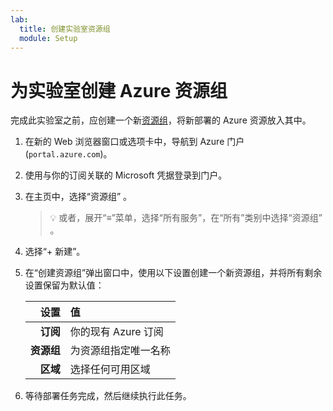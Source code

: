 ```yaml
---
lab:
  title: 创建实验室资源组
  module: Setup
---
```


# <a name="create-azure-resource-group-for-lab"></a>为实验室创建 Azure 资源组

完成此实验室之前，应创建一个新[资源组][docs.microsoft.com/azure/azure-resource-manager/management/manage-resource-groups-portal]，将新部署的 Azure 资源放入其中。

1. 在新的 Web 浏览器窗口或选项卡中，导航到 Azure 门户 (``portal.azure.com``)。

1. 使用与你的订阅关联的 Microsoft 凭据登录到门户。

1. 在主页中，选择“资源组” 。

    > &#128161; 或者，展开“&#8801;”菜单，选择“所有服务”，在“所有”类别中选择“资源组”   。

1. 选择“+ 新建”。 

1. 在“创建资源组”弹出窗口中，使用以下设置创建一个新资源组，并将所有剩余设置保留为默认值：

    | **设置** | **值** |
    | ---: | :--- |
    | **订阅** | 你的现有 Azure 订阅 |
    | **资源组** | 为资源组指定唯一名称 |
    | **区域** | 选择任何可用区域 |

1. 等待部署任务完成，然后继续执行此任务。

[docs.microsoft.com/azure/azure-resource-manager/management/manage-resource-groups-portal]: https://docs.microsoft.com/azure/azure-resource-manager/management/manage-resource-groups-portal
